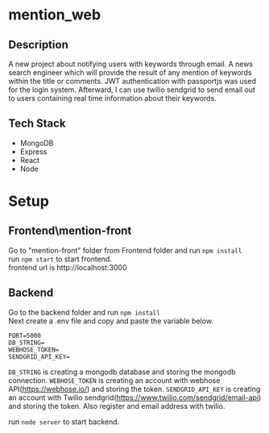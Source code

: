 # mention_web

## Description

A new project about notifying users with keywords through email. A news search engineer which will provide the result of any mention of keywords within the title or comments. JWT authentication with passportjs was used for the login system. Afterward, I can use twilio sendgrid to send email out to users containing real time information about their keywords. 

## Tech Stack
- MongoDB
- Express
- React
- Node

# Setup
## Frontend\mention-front

Go to "mention-front" folder from Frontend folder and run `npm install`
<br />
run `npm start` to start frontend.
<br />
frontend url is http://localhost:3000

## Backend

Go to the backend folder and run `npm install`
<br />
Next create a .env file and copy and paste the variable below. 
```
PORT=5000
DB_STRING=
WEBHOSE_TOKEN=
SENDGRID_API_KEY=
```
`DB_STRING` is creating a mongodb database and storing the mongodb connection.
`WEBHOSE_TOKEN` is creating an account with webhose API(https://webhose.io/) and storing the token.
`SENDGRID_API_KEY` is creating an account with Twilio sendgrid(https://www.twilio.com/sendgrid/email-api) and storing the token. Also register and email address with twilio.

run `node server` to start backend.


